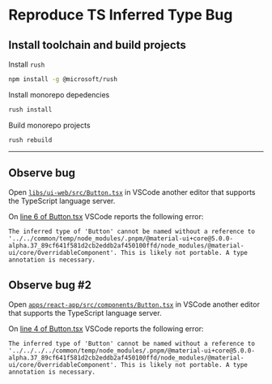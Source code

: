 # Reproduce TS Inferred Type Bug

## Install toolchain and build projects

Install `rush`

```sh
npm install -g @microsoft/rush
```

Install monorepo depedencies

```sh
rush install
```

Build monorepo projects

```sh
rush rebuild
```

---

## Observe bug

Open [`libs/ui-web/src/Button.tsx`](./libs/ui-web/src/Button.tsx) in VSCode another editor that supports the TypeScript language server.

On [line 6 of Button.tsx](./libs/ui-web/src/Button.tsx#L6) VSCode reports the following error:

```
The inferred type of 'Button' cannot be named without a reference to '../../common/temp/node_modules/.pnpm/@material-ui+core@5.0.0-alpha.37_89cf641f581d2cb2eddb2af450100ffd/node_modules/@material-ui/core/OverridableComponent'. This is likely not portable. A type annotation is necessary.
```

## Observe bug #2

Open [`apps/react-app/src/components/Button.tsx`](./apps/react-app/src/components/Button.tsx) in VSCode another editor that supports the TypeScript language server.

On [line 4 of Button.tsx](./apps/react-app/src/components/Button.tsx#L4) VSCode reports the following error:

```
The inferred type of 'Button' cannot be named without a reference to '../../../../common/temp/node_modules/.pnpm/@material-ui+core@5.0.0-alpha.37_89cf641f581d2cb2eddb2af450100ffd/node_modules/@material-ui/core/OverridableComponent'. This is likely not portable. A type annotation is necessary.
```
